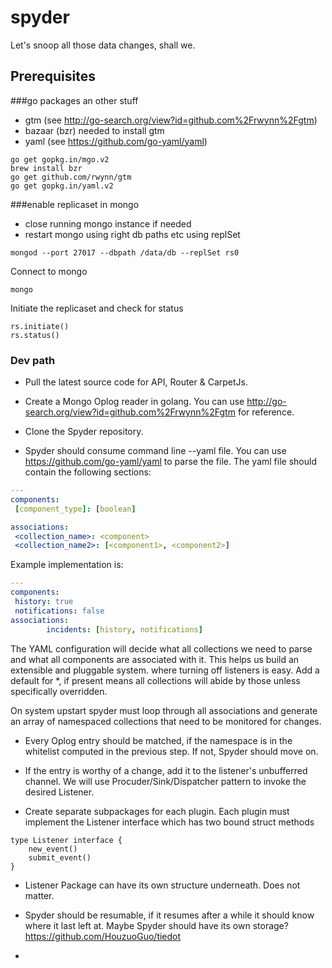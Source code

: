 # spyder
Let's snoop all those data changes, shall we.

## Prerequisites
###go packages an other stuff
* gtm (see http://go-search.org/view?id=github.com%2Frwynn%2Fgtm)
* bazaar (bzr) needed to install gtm
* yaml (see https://github.com/go-yaml/yaml)

```shell
go get gopkg.in/mgo.v2
brew install bzr
go get github.com/rwynn/gtm
go get gopkg.in/yaml.v2
```

###enable replicaset in mongo
* close running mongo instance if needed
* restart mongo using right db paths etc using replSet

```shell
mongod --port 27017 --dbpath /data/db --replSet rs0
```

Connect to mongo
```shell
mongo
```

Initiate the replicaset and check for status
```mongo
rs.initiate()
rs.status()
```

### Dev path

* Pull the latest source code for API, Router & CarpetJs.

* Create a Mongo Oplog reader in golang. You can use http://go-search.org/view?id=github.com%2Frwynn%2Fgtm for reference.

* Clone the Spyder repository.

* Spyder should consume command line --yaml file. You can use https://github.com/go-yaml/yaml to parse the file. The yaml file should contain the following sections:

```yaml
---
components:
 [component_type]: [boolean]

associations:
 <collection_name>: <component>
 <collection_name2>: [<component1>, <component2>]
```

Example implementation is:

```yaml
---
components:
 history: true
 notifications: false
associations:
        incidents: [history, notifications]
```

The YAML configuration will decide what all collections we need to parse and what all components are associated with it. This helps us build an extensible and pluggable system. where turning off listeners is easy. Add a default for *, if present means all collections will abide by those unless specifically overridden.

On system upstart spyder must loop through all associations and generate an array of namespaced collections that need to be monitored for changes.

* Every Oplog entry should be matched, if the namespace is in the whitelist computed in the previous step. If not, Spyder should move on.

* If the entry is worthy of a change, add it to the listener's unbufferred channel. We will use Procuder/Sink/Dispatcher pattern to invoke the desired Listener.

* Create separate subpackages for each plugin. Each plugin must implement the Listener interface which has two bound struct methods

```
type Listener interface {
    new_event()
    submit_event()
}
```

* Listener Package can have its own structure underneath. Does not matter.

* Spyder should be resumable, if it resumes after a while it should know where it last left at. Maybe Spyder should have its own storage? https://github.com/HouzuoGuo/tiedot
* 

